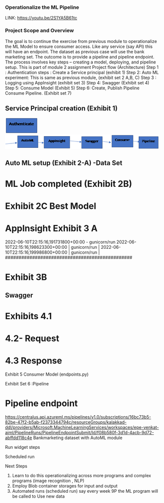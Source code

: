 ### Operationalize the ML Pipeline

LINK: https://youtu.be/2S1YA5B61tc 

### Project Scope and Overview

The goal is to continue the exercise from previous module to operationalize the ML Model to ensure consumer access. Like any service (say API) this will have an endpoint. The dataset as previous case will use the bank marketing set. The outcome is to provide a pipeline and pipeline endpoint. 
The process involves key steps  – creating a model, deploying, and pipeline setup. This is part of module 2 assignment
Project flow (Architecture)
Step 1 : Authentication steps : Create a Service principal (exhibit 1)
Step 2: Auto ML experiment: This is same as previous module, (exhibit set 2 A,B, C)
Step 3 : Logging using AppInsight (exhibit set 3)
Step 4: Swagger (Exhibit set  4)
Step 5: Consume Model (Exhibit 5)
Step 6: Create, Publish Pipeline Consume Pipeline. (Exhibit set 7)



## Service Principal creation (Exhibit 1)

![images](https://github.com/Vzard/Assignment-2/blob/main/images/image001.png)![images](https://github.com/Vzard/Assignment-2/blob/main/images/image002.png)


## Auto ML setup (Exhibit 2-A) -Data Set
 
# ML Job completed (Exhibit 2B)


    




# Exhibit 2C Best Model
 
# AppInsight Exhibit 3 A
 
2022-06-10T22:15:16,191731800+00:00 - gunicorn/run 
2022-06-10T22:15:16,198623300+00:00 | gunicorn/run | 
2022-06-10T22:15:16,199986800+00:00 | gunicorn/run | ###############################################

# Exhibit 3B
 






## Swagger 

# Exhibits 4.1
 

# 4.2- Request 





# 4.3 Response 
 



Exhibit 5 Consumer Model (endpoints.py)
        
                                                                                                                                                                 
Exhibit Set 6 :Pipeline 

 
# Pipeline endpoint
 

https://centralus.api.azureml.ms/pipelines/v1.0/subscriptions/16bc73b5-82be-47f2-b5ab-f2373344794c/resourceGroups/kalakkad-ddl/providers/Microsoft.MachineLearningServices/workspaces/epe-venkat-aiml/PipelineRuns/PipelineEndpointSubmit/Id/f08b580f-3d1d-4acb-9d72-abffdd118c4e
Bankmarketing dataset with AutoML module
 

 

Run widget steps
 
Scheduled run  


Next Steps
1.	Learn to do this operationalizing across more programs and complex programs
(image recognition , NLP)
2.	Employ Blob container storages for input and output
3.	Automated runs (scheduled run) say every week 9P the ML program will be called to 
Use new data
